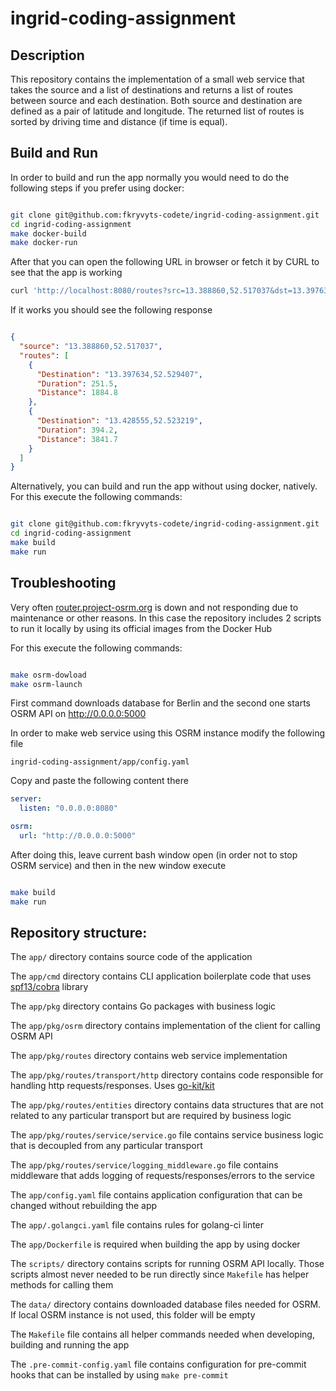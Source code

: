# ingrid-coding-assignment
## Description

This repository contains the implementation of a small web service that takes the source and a list of destinations
and returns a list of routes between source and each destination.
Both source and destination are defined as a pair of latitude and longitude.
The returned list of routes is sorted by driving time and distance (if time is equal).

## Build and Run
In order to build and run the app normally you would need to do the following steps if you prefer using docker:

```bash

git clone git@github.com:fkryvyts-codete/ingrid-coding-assignment.git
cd ingrid-coding-assignment
make docker-build
make docker-run

```

After that you can open the following URL in browser or fetch it by CURL to see that the app is working

``` bash
curl 'http://localhost:8080/routes?src=13.388860,52.517037&dst=13.397634,52.529407&dst=13.428555,52.523219'
```

If it works you should see the following response

```json

{
  "source": "13.388860,52.517037",
  "routes": [
    {
      "Destination": "13.397634,52.529407",
      "Duration": 251.5,
      "Distance": 1884.8
    },
    {
      "Destination": "13.428555,52.523219",
      "Duration": 394.2,
      "Distance": 3841.7
    }
  ]
}

```

Alternatively, you can build and run the app without using docker, natively. For this execute the following commands:

```bash

git clone git@github.com:fkryvyts-codete/ingrid-coding-assignment.git
cd ingrid-coding-assignment
make build
make run

```

## Troubleshooting

Very often [router.project-osrm.org](`http://router.project-osrm.org`) is down and not responding
due to maintenance or other reasons. In this case the repository includes 2 scripts to run it locally
by using its official images from the Docker Hub

For this execute the following commands:

```bash

make osrm-dowload
make osrm-launch

```

First command downloads database for Berlin and the second one starts OSRM API on
http://0.0.0.0:5000

In order to make web service using this OSRM instance modify the following file

`ingrid-coding-assignment/app/config.yaml`

Copy and paste the following content there

```yaml
server:
  listen: "0.0.0.0:8080"

osrm:
  url: "http://0.0.0.0:5000"

```

After doing this, leave current bash window open (in order not to stop OSRM service)
and then in the new window execute

```bash

make build
make run

```

## Repository structure:

The `app/` directory contains source code of the application

The `app/cmd` directory contains CLI application boilerplate code that uses [spf13/cobra](https://github.com/spf13/cobra) library

The `app/pkg` directory contains Go packages with business logic

The `app/pkg/osrm` directory contains implementation of the client for calling OSRM API

The `app/pkg/routes` directory contains web service implementation

The `app/pkg/routes/transport/http` directory contains code responsible for handling http requests/responses. Uses [go-kit/kit](https://github.com/go-kit/kit)

The `app/pkg/routes/entities` directory contains data structures that are not related to any particular transport but are required by business logic

The `app/pkg/routes/service/service.go` file contains service business logic that is decoupled from any particular transport

The `app/pkg/routes/service/logging_middleware.go` file contains middleware that adds logging of requests/responses/errors to the service

The `app/config.yaml` file contains application configuration that can be changed without rebuilding the app

The `app/.golangci.yaml` file contains rules for golang-ci linter

The `app/Dockerfile` is required when building the app by using docker

The `scripts/` directory contains scripts for running OSRM API locally. Those scripts almost never needed to be run directly since `Makefile` has helper methods for calling them

The `data/` directory contains downloaded database files needed for OSRM. If local OSRM instance is not used, this folder will be empty

The `Makefile` file contains all helper commands needed when developing, building and running the app

The `.pre-commit-config.yaml` file contains configuration for pre-commit hooks that can be installed by using `make pre-commit`
